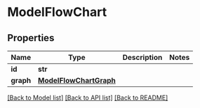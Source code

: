 # ModelFlowChart

## Properties
Name | Type | Description | Notes
------------ | ------------- | ------------- | -------------
**id** | **str** |  | 
**graph** | [**ModelFlowChartGraph**](ModelFlowChartGraph.md) |  | 

[[Back to Model list]](../README.md#documentation-for-models) [[Back to API list]](../README.md#documentation-for-api-endpoints) [[Back to README]](../README.md)

